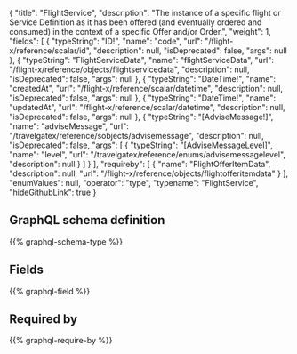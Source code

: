 {
  "title": "FlightService",
  "description": "The instance of a specific flight or Service Definition as it has been offered (and eventually ordered and consumed) in the context of a specific Offer and/or Order.",
  "weight": 1,
  "fields": [
    {
      "typeString": "ID!",
      "name": "code",
      "url": "/flight-x/reference/scalar/id",
      "description": null,
      "isDeprecated": false,
      "args": null
    },
    {
      "typeString": "FlightServiceData",
      "name": "flightServiceData",
      "url": "/flight-x/reference/objects/flightservicedata",
      "description": null,
      "isDeprecated": false,
      "args": null
    },
    {
      "typeString": "DateTime!",
      "name": "createdAt",
      "url": "/flight-x/reference/scalar/datetime",
      "description": null,
      "isDeprecated": false,
      "args": null
    },
    {
      "typeString": "DateTime!",
      "name": "updatedAt",
      "url": "/flight-x/reference/scalar/datetime",
      "description": null,
      "isDeprecated": false,
      "args": null
    },
    {
      "typeString": "[AdviseMessage!]",
      "name": "adviseMessage",
      "url": "/travelgatex/reference/sobjects/advisemessage",
      "description": null,
      "isDeprecated": false,
      "args": [
        {
          "typeString": "[AdviseMessageLevel]",
          "name": "level",
          "url": "/travelgatex/reference/enums/advisemessagelevel",
          "description": null
        }
      ]
    }
  ],
  "requireby": [
    {
      "name": "FlightOfferItemData",
      "description": null,
      "url": "/flight-x/reference/objects/flightofferitemdata"
    }
  ],
  "enumValues": null,
  "operator": "type",
  "typename": "FlightService",
  "hideGithubLink": true
}
## GraphQL schema definition

{{% graphql-schema-type %}}

## Fields

{{% graphql-field %}}

## Required by

{{% graphql-require-by %}}
